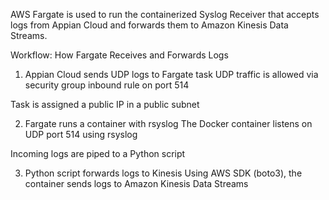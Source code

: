 AWS Fargate is used to run the containerized Syslog Receiver that accepts logs from Appian Cloud and forwards them to Amazon Kinesis Data Streams.

Workflow: How Fargate Receives and Forwards Logs
1. Appian Cloud sends UDP logs to Fargate task
UDP traffic is allowed via security group inbound rule on port 514

Task is assigned a public IP in a public subnet

2. Fargate runs a container with rsyslog
The Docker container listens on UDP port 514 using rsyslog

Incoming logs are piped to a Python script

3. Python script forwards logs to Kinesis
Using AWS SDK (boto3), the container sends logs to Amazon Kinesis Data Streams
